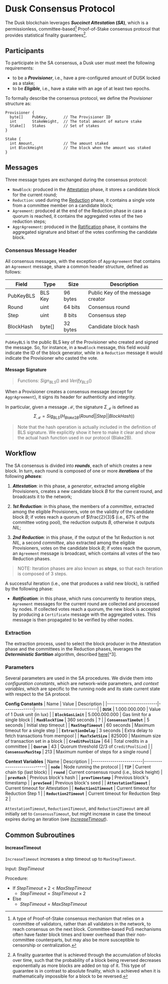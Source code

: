 <!-- TODO: Describe main consensus loop -->
<!-- TODO: Define Provisioners and stake -->
<!-- TODO: Define State := current blockchain -->
# Dusk Consensus Protocol
The Dusk blockchain leverages **_Succinct Attestation_ (_SA_)**, which is a permissionless, committee-based[^1] Proof-of-Stake consensus protocol that provides statistical finality guarantees[^2]. 

## Participants
To participate in the SA consensus, a Dusk user must meet the following requirements:
 - to be a **_Provisioner_**, i.e., have a pre-configured amount of DUSK locked as a stake;
 - to be **_Eligible_**, i.e., have a stake with an age of at least two epochs.  <!-- TODO: define epoch -->

To formally describe the consensus protocol, we define the *Provisioner* structure as:
```
Provisioner {
  byte[]    PubKey,       // The Provisioner ID
  int       StakeWeight,  // The total amount of mature stake
  Stake[]   Stakes        // Set of stakes
}

Stake {
  int Amount,             // The amount staked
  int BlockHeight         // The block when the amount was staked
}
```

## Messages
Three message types are exchanged during the consensus protocol:
- `NewBlock`: produced in the [Attestation](./attestation/) phase, it stores a candidate block for the current round;
- `Reduction`: used during the [Reduction](./reduction/) phase, it contains a single vote from a committee member on a candidate block;
- `Agreement`: produced at the end of the Reduction phase in case a quorum is reached, it contains the aggregated votes of the two reduction steps;
- `AggrAgreement`: produced in the [Ratification](./ratification) phase, it contains the aggregated signature and bitset of the votes confirming the candidate block.

### Consensus Message Header
All consensus messages, with the exception of `AggrAgreement` that contains an `Agreement` message, share a common header structure, defined as follows:

| Field     | Type   | Size      | Description                       |
|-----------|--------|-----------|-----------------------------------|
| PubKeyBLS | BLS Key | 96 bytes  | Public Key of the message creator |
| Round     | uint   | 64 bits   | Consensus round                   |
| Step      | uint   | 8 bits    | Consensus step                    |
| BlockHash | byte[] | 32 bytes  | Candidate block hash              |

`PubKeyBLS` is the public BLS key of the Provisioner who created and signed the message. So, for instance, in a `NewBlock` message, this field would indicate the ID of the block generator, while in a `Reduction` message it would indicate the Provisioner who casted the vote.

#### Message Signature
> Functions: $Sign_{BLS}()$ and $Verify_{BLS}()$

When a Provisioner creates a consensus message (except for `AggrAgreement`), it signs its header for authenticity and integrity.

In particular, given a message $\mathcal{M}$, the signature $\Sigma_{\mathcal{M}}$ is defined as
$$\Sigma_{\mathcal{M}} = Sig_{BLS}(H_{Blake2B}(Round||Step||BlockHash))$$

> Note that the hash operation is actually included in the definition of BLS signature. We explicitly show it here to make it clear and show the actual hash function used in our protocol (Blake2B).

## Workflow
The SA consensus is divided into **_rounds_**, each of which creates a new block. In turn, each round is composed of one or more **_iterations_** of the following **_phases_**:

  1. **_Attestation_**: in this phase, a _generator_, extracted among eligible Provisioners, creates a new candidate block $B$ for the current round, and broadcasts it to the network;
  
  2. **_1st Reduction_**: in this phase, the members of a _committee_, extracted among the  eligible Provisioners, vote on the validity of the candidate block $B$; 
  if votes reach a quorum of $\frac{2}{3}$ (i.e., 67% of the committee voting pool), the reduction outputs $B$, otherwise it outputs $NIL$;

  3. **_2nd Reduction_**: in this phase, if the output of the 1st Reduction is not $NIL$, a second _committee_, also extracted among the eligible Provisioners, votes on the candidate block $B$;
  if votes reach the quorum, an `Agreement` message is broadcast, which contains all votes of the two Reduction phases.

> NOTE: Iteration phases are also known as **_steps_**, so that each iteration is composed of 3 steps.
<!-- TODO: mention maximum number of steps -->

A successful iteration (i.e., one that produces a valid new block), is ratified by the following phase:
 - **_Ratification_**: in this phase, which runs concurrently to iteration steps, `Agreement` messages for the current round are collected and processed by nodes. If collected votes reach a quorum, the new block is accepted by producing a `Certificate` message with the aggregated votes. This message is then propagated to be verified by other nodes.

### Extraction 
The extraction process, used to select the block producer in the Attestation phase and the committees in the Reduction phases, leverages the **_Deterministic Sortition_** algorithm, described [here](sortition/README.md)[^3]. 
<!-- TODO: add link to description -->


### Parameters
Several parameters are used in the SA procedures.
We divide them into _configuration constants_, which are network-wide parameters, and _context variables_, which are specific to the running node and its state current state with respect to the SA protocol.

**Config Constants**
| Name                    | Value         | Description                   |
|-------------------------|---------------|-------------------------------|
| **`DUSK`**              | 1.000.000.000 | Value of 1 Dusk unit (in lux) |
| **`BlockGasLimit`**     | 5.000.000.000 | Gas limit for a single block  |
| **`MaxBlockTime`**      | 360 seconds   | ?                             | <!-- TODO -->
| **`ConsensusTimeOut`**  | 5 seconds     | Initial step timeout          |
| **`MaxStepTimeout`**    | 60 seconds    | Maximum timeout for a single step |
| **`ExtractionDelay`**   | 3 seconds     | Extra delay to fetch transactions from mempool |
| **`MaxTxSetSize`**      | 825000        | Maximum size of transaction set in a block     |
| **`CreditPoolSize`**    | 64            | Total credits in a committee |
| **`Quorum`**            | 43            | Quorum threshold (2/3 of `CreditPoolSize`) |
| **`ConsensusMaxStep`**  | 213           | Maximum number of steps for a single round |


**Context Variables**
| Name                    | Description                 |
|-------------------------|-----------------------------|
| **`node`**              | Node running the protocol   | <!-- TODO: mention/define its content (keys) -->
| **`TIP`**               | Current chain tip (last block) |
| **`round`**             | Current consensus round (i.e., block height) |
| **`prevHash`**          | Previous block's hash       |
| **`prevTimestamp`**     | Previous block's timestamp  |
| **`prevSeed`**          | Previous block's seed       |
| **`AttestationTimeout`** | Current timeout for Attestation |
| **`Reduction1Timeout`**  | Current timeout for Reduction Step 1 |
| **`Reduction2Timeout`**  | Current timeout for Reduction Step 2 |

`AttestationTimeout`, `Reduction1Timeout`, and `Reduction2Timeout` are all initially set to `ConsensusTimeout`, but might increase in case the timeout expires during an iteration (see [*IncreaseTimeout*](#increasetimeout)).

## Common Subroutines
#### IncreaseTimeout
`IncreaseTimeout` increases a step timeout up to `MaxStepTimeout`.

Input: $StepTimeout$

Procedure:
- If $StepTimeout \times 2 < MaxStepTimeout$
  - $StepTimeout = StepTimeout \times 2$
- Else
  - $StepTimeout = MaxStepTimeout$




<!-------------------- Footnotes -------------------->

[^1]: A type of Proof-of-Stake consensus mechanism that relies on a committee of validators, rather than all validators in the network, to reach consensus on the next block. Committee-based PoS mechanisms often have faster block times and lower overhead than their non-committee counterparts, but may also be more susceptible to censorship or centralization.

[^2]: A finality guarantee that is achieved through the accumulation of blocks over time, such that the probability of a block being reversed decreases exponentially as more blocks are added on top of it. This type of guarantee is in contrast to absolute finality, which is achieved when it is mathematically impossible for a block to be reversed.